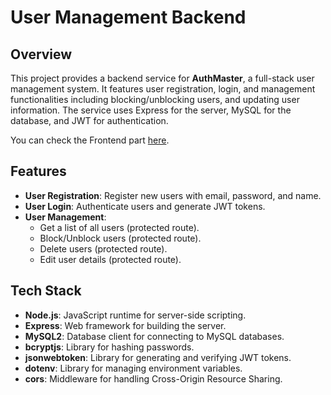 # User Management Backend

## Overview

This project provides a backend service for **AuthMaster**, a full-stack user management system. It features user registration, login, and management functionalities including blocking/unblocking users, and updating user information. The service uses Express for the server, MySQL for the database, and JWT for authentication.

You can check the Frontend part [here](https://github.com/JusmeJr93/user-management-app).

## Features

- **User Registration**: Register new users with email, password, and name.
- **User Login**: Authenticate users and generate JWT tokens.
- **User Management**:
  - Get a list of all users (protected route).
  - Block/Unblock users (protected route).
  - Delete users (protected route).
  - Edit user details (protected route).

## Tech Stack

- **Node.js**: JavaScript runtime for server-side scripting.
- **Express**: Web framework for building the server.
- **MySQL2**: Database client for connecting to MySQL databases.
- **bcryptjs**: Library for hashing passwords.
- **jsonwebtoken**: Library for generating and verifying JWT tokens.
- **dotenv**: Library for managing environment variables.
- **cors**: Middleware for handling Cross-Origin Resource Sharing.
